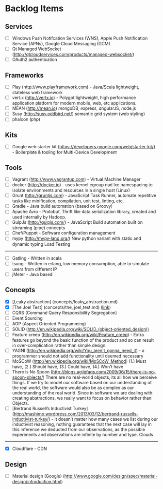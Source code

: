 Backlog Items
=============

Services
--------
- [ ] Windows Push Notifcation Services (WNS), Apple Push Notification Service (APNs), Google Cloud Messaging (GCM)
- [ ] Qt Managed WebSocket (http://qtcloudservices.com/products/managed-websocket/)
- [ ] OAuth2 authentication

Frameworks
----------
- [ ] Play (http://www.playframework.com) - Java/Scala lightweight, stateless web framework
- [ ] vert.x (http://vertx.io) - Polygot lightweight, high performance application platform for modern mobile, web, etc applications.
- [ ] MEAN (http://mean.io) *m*ongoDB, *e*xpress, *a*ngularJS, *n*ode.js
- [ ] Susy (http://susy.oddbird.net/) semantic grid system (web styling)
- [ ] phalcon (php)

Kits
----
- [ ] Google web starter kit (https://developers.google.com/web/starter-kit/) - Boilerplate & tooling for Multi-Device Development

Tools
-----
- [ ] Vagrant (http://www.vagrantup.com) - Virtual Machine Manager
- [ ] docker (http://docker.io) - uses kernel cgroup nad lxc namespacing to isolate environments and resources in a single host (Linux)
- [ ] Grunt (http://gruntjs.com) - JavaScript Task Runner, automate repetitive tasks like minification, compilation, unit test, linting, etc.
- [ ] Gradle - Java build automation (based on Groovy) 
- [ ] Apache Avro - Protobuf, Thrift like data serialization library, created and used internally by Hadoop.
- [ ] GulpJs (http://gulpjs.com/) - JavaScript Build automation built on streaming (pipe) concepts
- [ ] Chef/Puppet - Software configuration management
- [ ] mypy (http://mypy-lang.org/) New python variant with static and dynamic typing
Load Testing
------------
- [ ] Gatling - Written in scala
- [ ] tsung - Written in erlang, low memory consumption, able to simulate users from different IP
- [ ] jMeter - Java based

Concepts
--------
- [x] [Leaky abstraction] (concepts/leaky_abstraction.md)
- [x] [The Joel Test] (concepts/the_joel_test.md) ([link](http://www.joelonsoftware.com/articles/fog0000000043.html))
- [ ] CQRS (Command Query Responsibility Segregation)
- [ ] Event Sourcing
- [ ] AOP (Aspect Oriented Programming)
- [ ] SOLID (http://en.wikipedia.org/wiki/SOLID_(object-oriented_design))
- [ ] Feature creep (http://en.wikipedia.org/wiki/Feature_creep) - Extra features go beyond the basic function of the product and so can result in over-complication rather than simple design.
- [ ] YAGNI (http://en.wikipedia.org/wiki/You_aren't_gonna_need_it) - a programmer should not add functionality until deemed necessary
- [ ] MoSCoW (http://en.wikipedia.org/wiki/MoSCoW_Method) (1.) Must have, (2.) Should have, (3.) Could have, (4.) Won't have 
- [ ] There is No Spoon (http://blogs.agilefaqs.com/2009/06/15/there-is-no-spoon-objects/) There are no real-world objects, its all how we perceive things. If we try to model our software based on our understanding of the real world, the software would also be as complex as our understanding of the real world. Since in software we are dealing with creating abstractions, we really want to focus on behavior rather than Objects. 
- [ ] [Bertrand Russell’s Inductivist Turkey] (http://mashimo.wordpress.com/2013/03/12/bertrand-russells-inductivist-turkey/) - It doesn’t matter how many cases we list during our inductivist reasoning, nothing guarantees that the next case will lay in this inference we deducted from our observations, as the possible experiments and observations are infinite by number and type.
Clouds
------
- [x] Cloudflare - CDN
 
Design
------
- [ ] Material design (Google) (http://www.google.com/design/spec/material-design/introduction.html)
